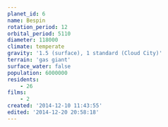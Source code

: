```yaml
---
planet_id: 6
name: Bespin
rotation_period: 12
orbital_period: 5110
diameter: 118000
climate: temperate
gravity: '1.5 (surface), 1 standard (Cloud City)'
terrain: 'gas giant'
surface_water: false
population: 6000000
residents:
    - 26
films:
    - 2
created: '2014-12-10 11:43:55'
edited: '2014-12-20 20:58:18'
---
```

